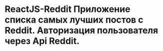 # ReactJS-Reddit  Приложение списка самых лучших постов с Reddit. Авторизация пользователя через Api Reddit. 
